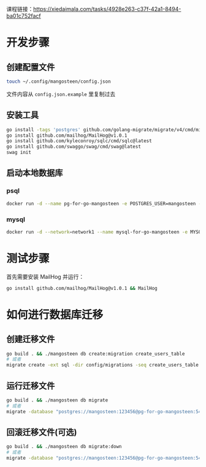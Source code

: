 课程链接：https://xiedaimala.com/tasks/4928e263-c37f-42a1-8494-ba01c752facf

# 开发步骤

## 创建配置文件

```bash
touch ~/.config/mangosteen/config.json
```
文件内容从 `config.json.example` 里复制过去

## 安装工具

```bash
go install -tags 'postgres' github.com/golang-migrate/migrate/v4/cmd/migrate@latest
go install github.com/mailhog/MailHog@v1.0.1
go install github.com/kyleconroy/sqlc/cmd/sqlc@latest
go install github.com/swaggo/swag/cmd/swag@latest
swag init

```

## 启动本地数据库

### psql

```bash
docker run -d --name pg-for-go-mangosteen -e POSTGRES_USER=mangosteen -e POSTGRES_PASSWORD=123456 -e POSTGRES_DB=mangosteen_dev -e PGDATA=/var/lib/postgresql/data/pgdata -v pg-go-mangosteen-data:/var/lib/postgresql/data --network=network1 postgres:14
```

### mysql

```bash
docker run -d --network=network1 --name mysql-for-go-mangosteen -e MYSQL_DATABASE=mangosteen_dev -e MYSQL_USER=mangosteen -e MYSQL_PASSWORD=123456 -e MYSQL_ROOT_PASSWORD=123456 -v mysql-go-mangosteen-data:/var/lib/mysql mysql:8 --character-set-server=utf8mb4 --collation-server=utf8mb4_unicode_ci
```

# 测试步骤

首先需要安装 MailHog 并运行：

```bash
go install github.com/mailhog/MailHog@v1.0.1 && MailHog
```


# 如何进行数据库迁移


## 创建迁移文件

```bash
go build . && ./mangosteen db create:migration create_users_table
# 或者
migrate create -ext sql -dir config/migrations -seq create_users_table
```
## 运行迁移文件

```bash
go build . && ./mangosteen db migrate
# 或者
migrate -database "postgres://mangosteen:123456@pg-for-go-mangosteen:5432/mangosteen_dev?sslmode=disable" -source "file://$(pwd)/config/migrations" up
```

## 回滚迁移文件(可选)

```bash
go build . && ./mangosteen db migrate:down
# 或者
migrate -database "postgres://mangosteen:123456@pg-for-go-mangosteen:5432/mangosteen_dev?sslmode=disable" -source "file://$(pwd)/config/migrations" down 1
```

